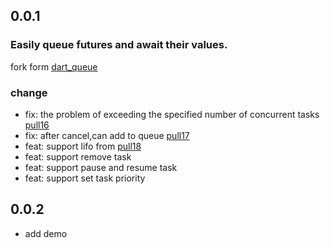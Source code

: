 ## 0.0.1
### Easily queue futures and await their values.
fork form [dart_queue](https://github.com/rknell/dart_queue)
### change
* fix: the problem of exceeding the specified number of concurrent tasks [pull16](https://github.com/rknell/dart_queue/pull/16)
* fix: after cancel,can add to queue [pull17](https://github.com/rknell/dart_queue/pull/17)
* feat: support lifo from [pull18](https://github.com/rknell/dart_queue/pull/18)
* feat: support remove task
* feat: support pause and resume task
* feat: support set task priority

## 0.0.2
* add demo